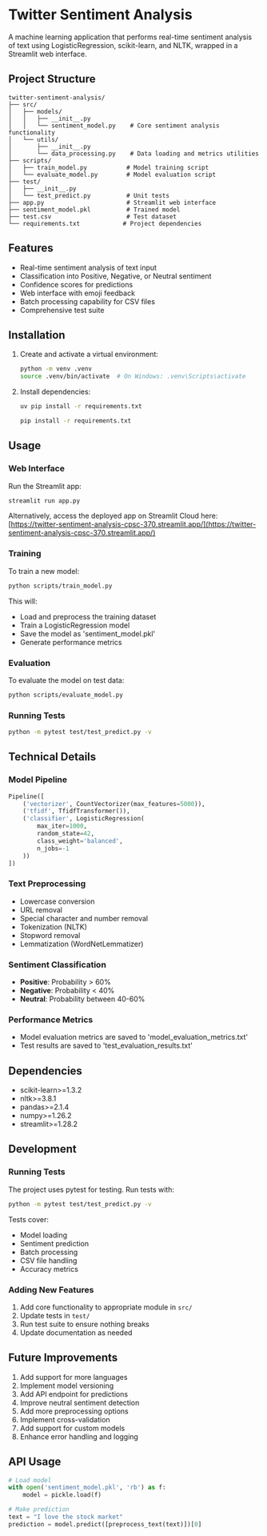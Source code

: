# Twitter Sentiment Analysis

A machine learning application that performs real-time sentiment analysis of text using LogisticRegression, scikit-learn, and NLTK, wrapped in a Streamlit web interface.

## Project Structure

```
twitter-sentiment-analysis/
├── src/
│   ├── models/
│   │   ├── __init__.py
│   │   └── sentiment_model.py    # Core sentiment analysis functionality
│   └── utils/
│       ├── __init__.py
│       └── data_processing.py    # Data loading and metrics utilities
├── scripts/
│   ├── train_model.py           # Model training script
│   └── evaluate_model.py        # Model evaluation script
├── test/
│   ├── __init__.py
│   └── test_predict.py          # Unit tests
├── app.py                       # Streamlit web interface
├── sentiment_model.pkl          # Trained model
├── test.csv                     # Test dataset
└── requirements.txt            # Project dependencies
```

## Features

- Real-time sentiment analysis of text input
- Classification into Positive, Negative, or Neutral sentiment
- Confidence scores for predictions
- Web interface with emoji feedback
- Batch processing capability for CSV files
- Comprehensive test suite

## Installation

1. Create and activate a virtual environment:
   ```bash
   python -m venv .venv
   source .venv/bin/activate  # On Windows: .venv\Scripts\activate
   ```

2. Install dependencies:
   ```bash
   uv pip install -r requirements.txt
   ```

   ```bash
   pip install -r requirements.txt
   ```

## Usage

### Web Interface

Run the Streamlit app:
```bash
streamlit run app.py
```

Alternatively, access the deployed app on Streamlit Cloud here:
[https://twitter-sentiment-analysis-cpsc-370.streamlit.app/](https://twitter-sentiment-analysis-cpsc-370.streamlit.app/)

### Training

To train a new model:
```bash
python scripts/train_model.py
```

This will:
- Load and preprocess the training dataset
- Train a LogisticRegression model
- Save the model as 'sentiment_model.pkl'
- Generate performance metrics

### Evaluation

To evaluate the model on test data:
```bash
python scripts/evaluate_model.py
```

### Running Tests

```bash
python -m pytest test/test_predict.py -v
```

## Technical Details

### Model Pipeline

```python
Pipeline([
    ('vectorizer', CountVectorizer(max_features=5000)),
    ('tfidf', TfidfTransformer()),
    ('classifier', LogisticRegression(
        max_iter=1000,
        random_state=42,
        class_weight='balanced',
        n_jobs=-1
    ))
])
```

### Text Preprocessing

- Lowercase conversion
- URL removal
- Special character and number removal
- Tokenization (NLTK)
- Stopword removal
- Lemmatization (WordNetLemmatizer)

### Sentiment Classification

- **Positive**: Probability > 60%
- **Negative**: Probability < 40%
- **Neutral**: Probability between 40-60%

### Performance Metrics

- Model evaluation metrics are saved to 'model_evaluation_metrics.txt'
- Test results are saved to 'test_evaluation_results.txt'

## Dependencies

- scikit-learn>=1.3.2
- nltk>=3.8.1
- pandas>=2.1.4
- numpy>=1.26.2
- streamlit>=1.28.2

## Development

### Running Tests

The project uses pytest for testing. Run tests with:
```bash
python -m pytest test/test_predict.py -v
```

Tests cover:
- Model loading
- Sentiment prediction
- Batch processing
- CSV file handling
- Accuracy metrics

### Adding New Features

1. Add core functionality to appropriate module in `src/`
2. Update tests in `test/`
3. Run test suite to ensure nothing breaks
4. Update documentation as needed

## Future Improvements

1. Add support for more languages
2. Implement model versioning
3. Add API endpoint for predictions
4. Improve neutral sentiment detection
5. Add more preprocessing options
6. Implement cross-validation
7. Add support for custom models
8. Enhance error handling and logging

## API Usage

```python
# Load model
with open('sentiment_model.pkl', 'rb') as f:
    model = pickle.load(f)

# Make prediction
text = "I love the stock market"
prediction = model.predict([preprocess_text(text)])[0]
```
